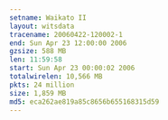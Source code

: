 ```yaml
---
setname: Waikato II
layout: witsdata
tracename: 20060422-120002-1
end: Sun Apr 23 12:00:00 2006
gzsize: 588 MB
len: 11:59:58
start: Sun Apr 23 00:00:02 2006
totalwirelen: 10,566 MB
pkts: 24 million
size: 1,859 MB
md5: eca262ae819a85c8656b655168315d59
---
```

